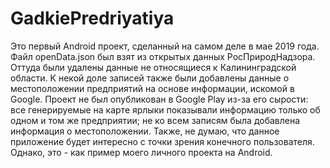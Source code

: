 # GadkiePredriyatiya

Это первый Android проект, сделанный на самом деле в мае 2019 года. Файл openData.json был взят из открытых данных РосПриродНадзора. Оттуда были удалены данные не относящиеся к Калининградской области. К некой доле записей также были добавлены данные о местоположении предприятий на основе информации, искомой в Google. Проект не был опубликован в Google Play из-за его сырости: все генерируемые на карте ярлыки показывали информацию только об одном и том же предприятии; не ко всем записям была добавлена информация о местоположении. Также, не думаю, что данное приложение будет интересно с точки зрения конечного пользователя. Однако, это - как пример моего личного проекта на Android.
